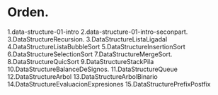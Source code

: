 # Orden.

1.data-structure-01-intro
2.data-structure-01-intro-seconpart.
3.DataStructureRecursion.
3.DataStructureListaLigadaI
4.DataStructureListaBubbleSort
5.DataStructureInsertionSort
6.DataStructureSelectionSort
7.DataStructureMergeSort.
8.DataStructureQuicSort
9.DataStructureStackPila
10.DataStructureBalanceDeSignos.
11.DataStructureQueue
12.DataStructureArbol
13.DataStructureArbolBinario
14.DataStructureEvaluacionExpresiones
15.DataStructurePrefixPostfix

